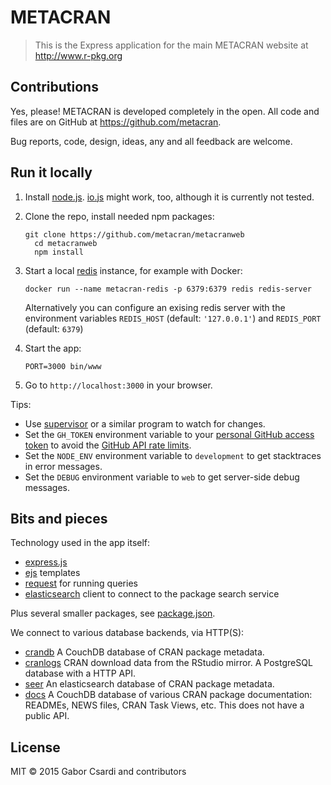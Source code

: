 
# METACRAN

> This is the Express application for the main METACRAN
> website at http://www.r-pkg.org

## Contributions

Yes, please! METACRAN is developed completely in the open.
All code and files are on GitHub at https://github.com/metacran.

Bug reports, code, design, ideas, any and all feedback
are welcome.

## Run it locally

1. Install [node.js](https://nodejs.org/).
   [io.js](https://iojs.org/en/index.html) might work, too, although
   it is currently not tested.
2. Clone the repo, install needed npm packages:
    ```
    git clone https://github.com/metacran/metacranweb
	  cd metacranweb
	  npm install
	  ```
3. Start a local [redis](https://redis.io/) instance, for example with Docker:
    ```
    docker run --name metacran-redis -p 6379:6379 redis redis-server
    ```
    Alternatively you can configure an exising redis server with the environment variables
    `REDIS_HOST` (default: `'127.0.0.1'`) and `REDIS_PORT` (default: `6379`)
4. Start the app:

    ```Ready check failed: Redis connection gone from end event.
    PORT=3000 bin/www
	  ```
5. Go to `http://localhost:3000` in your browser.

Tips:
- Use [supervisor](https://github.com/isaacs/node-supervisor) or
  a similar program to watch for changes.
- Set the `GH_TOKEN` environment variable to your
  [personal GitHub access token](https://github.com/settings/tokens/new)
  to avoid the
  [GitHub API rate limits](https://developer.github.com/v3/rate_limit/).
- Set the `NODE_ENV` environment variable to `development` to get
  stacktraces in error messages.
- Set the `DEBUG` environment variable to `web` to get server-side
  debug messages.

## Bits and pieces

Technology used in the app itself:

- [express.js](http://expressjs.com/)
- [ejs](https://github.com/mde/ejs) templates
- [request](https://github.com/request/request) for running queries
- [elasticsearch](https://github.com/elastic/elasticsearch-js)
  client to connect to the package search service

Plus several smaller packages, see [package.json](/package.json).

We connect to various database backends, via HTTP(S):
- [crandb](https://github.com/metacran/crandb) A CouchDB database of
  CRAN package metadata.
- [cranlogs](https://github.com/metacran/cranlogs.app) CRAN download
  data from the RStudio mirror. A PostgreSQL database with a HTTP API.
- [seer](https://github.com/metacran/seer) An elasticsearch database of
  CRAN package metadata.
- [docs](http://docs.r-pkg.org:5984/) A  CouchDB database of various
  CRAN package documentation: READMEs, NEWS files, CRAN Task Views, etc.
  This does not have a public API.

## License

MIT © 2015 Gabor Csardi and contributors
